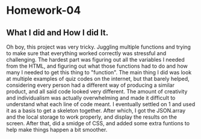 # Homework-04

## What I did and How I did It.

Oh boy, this project was very tricky. Juggling multiple functions and trying to make sure that everything worked correctly was stressful and challenging. The hardest part was figuring out all the variables I needed from the HTML, and figuring out what those functions had to do and how many I needed to get this thing to "function". The main thing I did was look at multiple examples of quiz codes on the internet, but that barely helped, considering every person had a different way of producing a similar product, and all said code looked very different. The amount of creativity and individualism was actually overwhelming and made it difficult to understand what each line of code meant. I eventually settled on 1 and used it as a basis to get a skeleton together. After which, I got the JSON.array and the local storage to work properly, and display the results on the screen. After that, did a smidge of CSS, and added some extra funtions to help make things happen a bit smoother.
